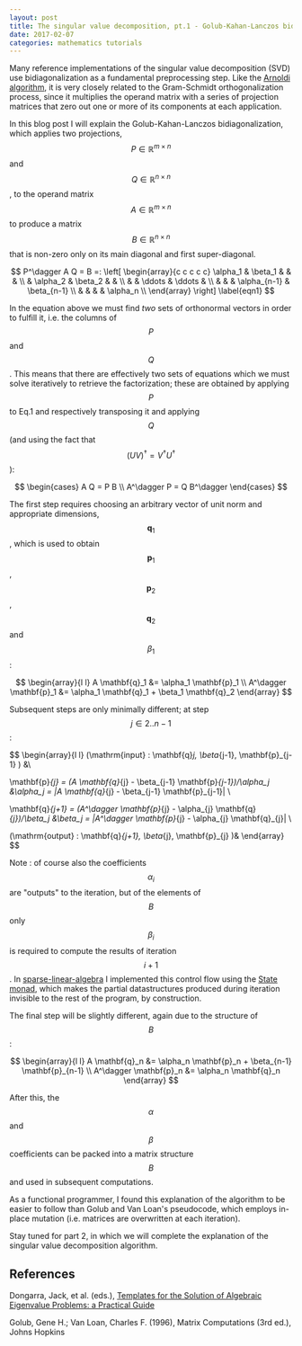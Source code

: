 ```yaml
---
layout: post
title: The singular value decomposition, pt.1 - Golub-Kahan-Lanczos bidiagonalization
date: 2017-02-07
categories: mathematics tutorials
---
```


Many reference implementations of the singular value decomposition (SVD) use bidiagonalization as a fundamental preprocessing step. Like the [Arnoldi algorithm](https://ocramz.github.io/mathematics/tutorials/2016/11/09/arnoldi-alt.html), it is very closely related to the Gram-Schmidt orthogonalization process, since it multiplies the operand matrix with a series of projection matrices that zero out one or more of its components at each application.

In this blog post I will explain the Golub-Kahan-Lanczos bidiagonalization, which applies two projections, $$P \in \mathbb{R}^{m \times n}$$ and $$Q \in \mathbb{R}^{n \times n}$$, to the operand matrix $$A \in \mathbb{R}^{m \times n}$$ to produce a matrix $$B \in \mathbb{R}^{n \times n}$$ that is non-zero only on its main diagonal and first super-diagonal.

$$
P^\dagger A Q = B =: \left[
\begin{array}{c c c c c}
 \alpha_1 & \beta_1  &         & & \\
          & \alpha_2 & \beta_2 & & \\
	  & & \ddots & \ddots    & \\
	  & & & \alpha_{n-1} & \beta_{n-1} \\
          & & & & \alpha_n \\
\end{array}
\right]
\label{eqn1}
$$

In the equation above we must find _two_ sets of orthonormal vectors in order to fulfill it, i.e. the columns of $$P$$ and $$Q$$. This means that there are effectively two sets of equations which we must solve iteratively to retrieve the factorization; these are obtained by applying $$P$$ to Eq.1 and respectively transposing it and applying $$Q$$ (and using the fact that $$(U V)^\dagger = V^\dagger U^\dagger$$):


$$
\begin{cases}
A Q = P B \\
A^\dagger P = Q B^\dagger
\end{cases}
$$


The first step requires choosing an arbitrary vector of unit norm and appropriate dimensions, $$\mathbf{q}_1$$, which is used to obtain $$\mathbf{p}_1$$, $$\mathbf{p}_2$$, $$\mathbf{q}_2$$ and $$\beta_1$$:

$$
\begin{array}{l l}
A \mathbf{q}_1 &= \alpha_1 \mathbf{p}_1 \\
A^\dagger \mathbf{p}_1 &= \alpha_1 \mathbf{q}_1 + \beta_1 \mathbf{q}_2
\end{array}
$$

Subsequent steps are only minimally different; at step $$j \in {2 .. n-1}$$ :

$$
\begin{array}{l l}
(\mathrm{input} : \mathbf{q}_j, \beta_{j-1}, \mathbf{p}_{j-1} ) &\\

\mathbf{p}_{j} = (A \mathbf{q}_{j} - \beta_{j-1} \mathbf{p}_{j-1})/\alpha_j &\alpha_j =  \|A \mathbf{q}_{j} - \beta_{j-1} \mathbf{p}_{j-1}\|  \\

\mathbf{q}_{j+1} = (A^\dagger \mathbf{p}_{j} - \alpha_{j} \mathbf{q}_{j})/\beta_j &\beta_j =  \|A^\dagger \mathbf{p}_{j} - \alpha_{j} \mathbf{q}_{j}\|  \\

(\mathrm{output} : \mathbf{q}_{j+1}, \beta_{j}, \mathbf{p}_{j} )&
\end{array}
$$

Note : of course also the coefficients $$\alpha_i$$ are "outputs" to the iteration, but of the elements of $$B$$ only $$\beta_i$$ is required to compute the results of iteration $$i+1$$.
In [sparse-linear-algebra](https://hackage.haskell.org/package/sparse-linear-algebra) I implemented this control flow using the [State monad](https://hackage.haskell.org/package/mtl-2.2.1/docs/Control-Monad-State-Strict.html), which makes the partial datastructures produced during iteration invisible to the rest of the program, by construction.

The final step will be slightly different, again due to the structure of $$B$$:

$$
\begin{array}{l l}
A \mathbf{q}_n &= \alpha_n \mathbf{p}_n + \beta_{n-1} \mathbf{p}_{n-1} \\
A^\dagger \mathbf{p}_n &= \alpha_n \mathbf{q}_n
\end{array}
$$

After this, the $$\alpha$$ and $$\beta$$ coefficients can be packed into a matrix structure $$B$$ and used in subsequent computations.

As a functional programmer, I found this explanation of the algorithm to be easier to follow than Golub and Van Loan's pseudocode, which employs in-place mutation (i.e. matrices are overwritten at each iteration).

Stay tuned for part 2, in which we will complete the explanation of the singular value decomposition algorithm.



## References

Dongarra, Jack, et al. (eds.), [Templates for the Solution of Algebraic Eigenvalue Problems: a Practical Guide](http://www.netlib.org/utk/people/JackDongarra/etemplates/node198.html)

Golub, Gene H.; Van Loan, Charles F. (1996), Matrix Computations (3rd ed.), Johns Hopkins

